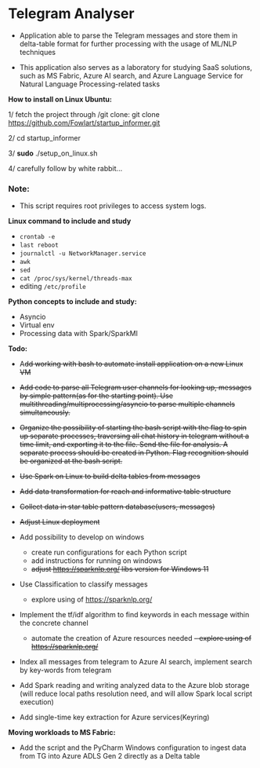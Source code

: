 # Telegram Analyser

- Application able to parse the Telegram messages and store them in delta-table format for further processing with the usage of ML/NLP techniques

- This application also serves as a laboratory for studying SaaS solutions, such as MS Fabric, Azure AI search, and Azure Language Service for Natural Language Processing-related tasks

**How to install on Linux Ubuntu:**

1/ fetch the project through /git clone: 
git clone https://github.com/Fowlart/startup_informer.git

2/ cd startup_informer

3/ **sudo** ./setup_on_linux.sh

4/ carefully follow by white rabbit...

### Note:

* This script requires root privileges to access system logs.

**Linux command to include and study**
- `crontab -e`
- `last reboot` 
- `journalctl -u NetworkManager.service`
- `awk`
- `sed`
- `cat /proc/sys/kernel/threads-max`
- editing `/etc/profile`

**Python concepts to include and study:**
- Asyncio
- Virtual env
- Processing data with Spark/SparkMl

**Todo:**

- A~~dd working with bash to automate install application on a new Linux VM~~
- ~~Add code to parse all Telegram user channels for looking up, messages by simple pattern(as for the starting point). 
Use multithreading/multiprocessing/asyncio to parse multiple channels simultaneously.~~
- ~~Organize the possibility of starting the bash script with the flag to spin up separate processes, traversing all
chat history in telegram without a time limit, and exporting it to the file. 
Send the file for analysis. 
A separate process should be created in Python. 
Flag recognition should be organized at the bash script.~~
- ~~Use Spark on Linux to build delta tables from messages~~
- ~~Add data transformation for reach and informative table structure~~
- ~~Collect data in star table pattern database(users, messages)~~
- ~~Adjust Linux deployment~~

- Add possibility to develop on windows
  - create run configurations for each Python script
  - add instructions for running on windows
  - ~~adjust https://sparknlp.org/ libs version for Windows 11~~

- Use Classification to classify messages
  - explore using of https://sparknlp.org/

- Implement the tf/idf algorithm to find keywords in each message within the concrete channel
  - automate the creation of Azure resources needed
  ~~- explore using of https://sparknlp.org/~~

- Index all messages from telegram to Azure AI search, implement search by key-words from telegram

- Add Spark reading and writing analyzed data to the Azure blob storage (will reduce local paths resolution need, and will allow Spark local script execution)   

- Add single-time key extraction for Azure services(Keyring)

**Moving workloads to MS Fabric:**

- Add the script and the PyCharm Windows configuration to ingest data from TG into Azure ADLS Gen 2 directly as a Delta table
